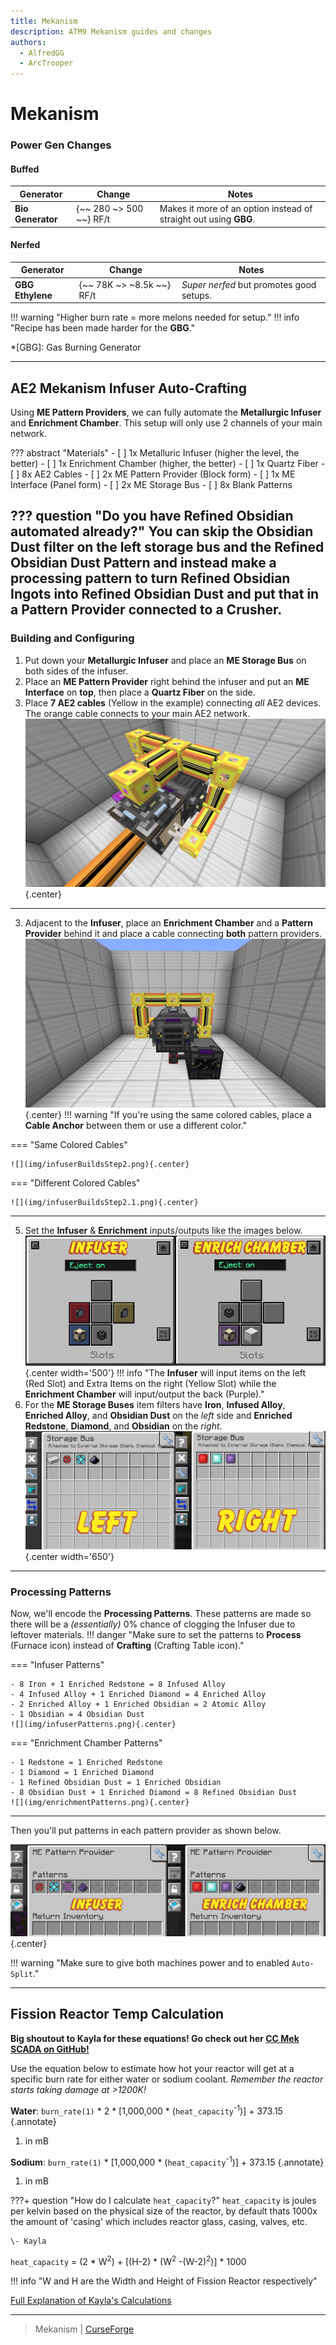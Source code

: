 ```yaml
---
title: Mekanism
description: ATM9 Mekanism guides and changes
authors:
  - AlfredGG
  - ArcTrooper
---  
```


# Mekanism

### Power Gen Changes

#### Buffed
 | Generator | Change | Notes |
 | --------- | ------ | ----- |
 | **Bio Generator** | {~~ 280 ~> 500 ~~} RF/t | Makes it more of an option instead of straight out using **GBG**.

#### Nerfed
 | Generator | Change | Notes |
 | --------- | ------ | ----- |
 | **GBG Ethylene** | {~~ 78K ~> ~8.5k ~~} RF/t | *Super nerfed* but promotes good setups.

!!! warning "Higher burn rate = more melons needed for setup."
!!! info "Recipe has been made harder for the **GBG**."

*[GBG]: Gas Burning Generator

---

## AE2 Mekanism Infuser Auto-Crafting

Using **ME Pattern Providers**, we can fully automate the **Metallurgic Infuser** and **Enrichment Chamber**. This setup will only use 2 channels of your main network.

??? abstract "Materials"
	- [ ] 1x Metalluric Infuser (higher the level, the better)
	- [ ] 1x Enrichment Chamber (higher, the better)
	- [ ] 1x Quartz Fiber
	- [ ] 8x AE2 Cables
	- [ ] 2x ME Pattern Provider (Block form)
	- [ ] 1x ME Interface (Panel form)
	- [ ] 2x ME Storage Bus
	- [ ] 8x Blank Patterns
	
??? question "Do you have Refined Obsidian automated already?"
	You can skip the **Obsidian Dust** filter on the left storage bus and the **Refined Obsidian Dust Pattern** and instead make a processing pattern to turn **Refined Obsidian Ingots** into **Refined Obsidian Dust** and put that in a **Pattern Provider** connected to a **Crusher**.
---
### Building and Configuring

1. Put down your **Metallurgic Infuser** and place an **ME Storage Bus** on both sides of the infuser.
2. Place an **ME Pattern Provider** right behind the infuser and put an **ME Interface** on **top**, then place a **Quartz Fiber** on the side.
3. Place **7 AE2 cables** (Yellow in the example) connecting *all* AE2 devices. The orange cable connects to your main AE2 network.
![](img/infuserBuildStep1.png){.center}

---

3. Adjacent to the **Infuser**, place an **Enrichment Chamber** and a **Pattern Provider** behind it and place a cable connecting **both** pattern providers.
![](img/infuserOverview.png){.center}
!!! warning "If you're using the same colored cables, place a **Cable Anchor** between them or use a different color."

=== "Same Colored Cables"

	![](img/infuserBuildsStep2.png){.center}

=== "Different Colored Cables"

	![](img/infuserBuildsStep2.1.png){.center}

---

5. Set the **Infuser** & **Enrichment**  inputs/outputs like the images below.
![](img/infuserEnrichIO.png){.center width='500'}
!!! info "The **Infuser** will input items on the left (Red Slot) and Extra Items on the right (Yellow Slot) while the **Enrichment Chamber** will input/output the back (Purple)."
6. For the **ME Storage Buses** item filters have **Iron**, **Infused Alloy**, **Enriched Alloy**, and **Obsidian Dust** on the *left* side and **Enriched Redstone**, **Diamond**, and **Obsidian** on the *right*.
![](img/infuserStorageBusConfig.png){.center width='650'}

---

### Processing Patterns

Now, we'll encode the **Processing Patterns**. These patterns are made so there will be a *(essentially)* 0% chance of clogging the Infuser due to leftover materials.
!!! danger "Make sure to set the patterns to **Process** (Furnace icon) instead of **Crafting** (Crafting Table icon)."

=== "Infuser Patterns"

	- 8 Iron + 1 Enriched Redstone = 8 Infused Alloy
	- 4 Infused Alloy + 1 Enriched Diamond = 4 Enriched Alloy
	- 2 Enriched Alloy + 1 Enriched Obsidian = 2 Atomic Alloy
	- 1 Obsidian = 4 Obsidian Dust
	![](img/infuserPatterns.png){.center}

=== "Enrichment Chamber Patterns"
	
	- 1 Redstone = 1 Enriched Redstone
	- 1 Diamond = 1 Enriched Diamond
	- 1 Refined Obsidian Dust = 1 Enriched Obsidian
	- 8 Obsidian Dust + 1 Enriched Diamond = 8 Refined Obsidian Dust
	![](img/enrichmentPatterns.png){.center}

---

Then you'll put patterns in each pattern provider as shown below.

![](img/infuserPatternProvider.png){.center}

!!! warning "Make sure to give both machines power and to enabled `Auto-Split`."

---

## Fission Reactor Temp Calculation

**Big shoutout to Kayla for these equations! Go check out her [CC Mek SCADA on GitHub!](https://github.com/MikaylaFischler/cc-mek-scada/wiki)**

Use the equation below to estimate how hot your reactor will get at a specific burn rate for either water or sodium coolant. *Remember the reactor starts taking damage at >1200K!*


**Water**: `burn_rate(1)` \* 2 \* \[1,000,000 \* (`heat_capacity`<sup>-1</sup>)\] + 373.15
{.annotate}

1. in mB

**Sodium**: `burn_rate(1)` \* \[1,000,000 \* (`heat_capacity`<sup>-1</sup>)\] + 373.15
{.annotate}

1. in mB

???+ question "How do I calculate `heat_capacity`?"
	`heat_capacity` is joules per kelvin based on the physical size of the reactor, by default thats 1000x the amount of 'casing' which includes reactor glass, casing, valves, etc.
	
	\- Kayla

`heat_capacity` = (2 \* W<sup>2</sup>) + \[(H-2) \* (W<sup>2</sup> -(W-2)<sup>2</sup>)\] \* 1000

!!! info "W and H are the Width and Height of Fission Reactor respectively"

[Full Explanation of Kayla's Calculations](https://github.com/MikaylaFischler/cc-mek-scada/wiki/Reactor-Temperature-Calculation)

---

> Mekanism | [CurseForge](https://legacy.curseforge.com/minecraft/mc-mods/mekanism)
